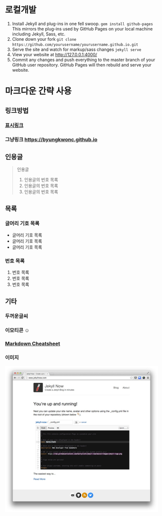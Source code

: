 # 로컬개발

1. Install Jekyll and plug-ins in one fell swoop. `gem install github-pages` This mirrors the plug-ins used by GitHub Pages on your local machine including Jekyll, Sass, etc.
2. Clone down your fork `git clone https://github.com/yourusername/yourusername.github.io.git`
3. Serve the site and watch for markup/sass changes `jekyll serve`
4. View your website at http://127.0.0.1:4000/
5. Commit any changes and push everything to the master branch of your GitHub user repository. GitHub Pages will then rebuild and serve your website.

# 마크다운 간략 사용
## 링크방법
### [표시링크](https://github.com/byungkwonc)

### 그냥링크 <https://byungkwonc.github.io>
## 인용글
> 인용글
> 1. 인용글의 번호 목록
> 2. 인용글의 번호 목록
> 3. 인용글의 번호 목록
## 목록
### 글머리 기호 목록
- 글머리 기호 목록
- 글머리 기호 목록
- 글머리 기호 목록
### 번호 목록
1. 번호 목록
2. 번호 목록
3. 번호 목록
## 기타
### **두꺼운글씨**
### 이모티콘 :relaxed:
### [Markdown Cheatsheet](http://www.jekyllnow.com/Markdown-Style-Guide/)
### 이미지
![Jekyll Now Theme Screenshot](/images/jekyll-now-theme-screenshot.jpg "Jekyll Now Theme Screenshot")